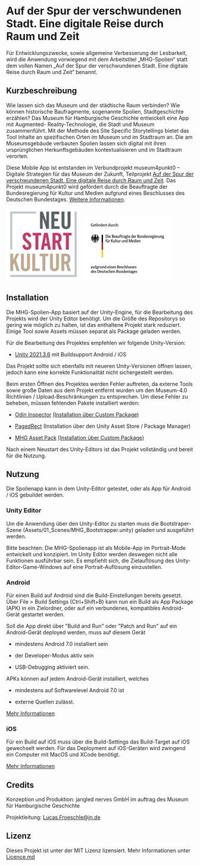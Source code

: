 # Auf der Spur der verschwundenen Stadt. Eine digitale Reise durch Raum und Zeit 

 Für Entwicklungszwecke, sowie allgemeine Verbesserung der Lesbarkeit, wird die Anwendung vorwiegend mit dem Arbeitstitel „MHG-Spolien“ statt dem vollen Namen „Auf der Spur der verschwundenen Stadt. Eine digitale Reise durch Raum und Zeit“ benannt. 

## Kurzbeschreibung 

Wie lassen sich das Museum und der städtische Raum verbinden? Wie können historische Baufragmente, sogenannte Spolien, Stadtgeschichte erzählen? Das Museum für Hamburgische Geschichte entwickelt eine App mit Augmented- Reality-Technologie, die Stadt und Museum zusammenführt. Mit der Methode des Site Specific Storytellings bietet das Tool Inhalte an spezifischen Orten im Museum und im Stadtraum an. Die am Museumsgebäude verbauten Spolien lassen sich digital mit ihren ursprünglichen Herkunftsgebäuden kontextualisieren und im Stadtraum verorten. 

 Diese Mobile App ist entstanden im Verbundprojekt museum4punkt0 – Digitale Strategien für das Museum der Zukunft, Teilprojekt [Auf der Spur der verschwundenen Stadt. Eine digitale Reise durch Raum und Zeit](https://www.museum4punkt0.de/teilprojekt/auf-der-spur-der-verschwundenen-stadt-eine-digitale-reise-durch-raum-und-zeit/). Das Projekt museum4punkt0 wird gefördert durch die Beauftragte der Bundesregierung für Kultur und Medien aufgrund eines Beschlusses des Deutschen Bundestages. [Weitere Informationen](www.museum4punkt0.de). 

 ![NeuStartKultur](https://github.com/museum4punkt0/media_storage/blob/e87f37973c3d91e2762d74d51bed81de5026e06e/BKM_Neustart_Kultur_Wortmarke_pos_RGB_RZ_web.jpg)  ![Beauftragte der Bundesregierung für Kultur und Medien](https://github.com/museum4punkt0/media_storage/blob/2c46af6cb625a2560f39b01ecb8c4c360733811c/BKM_Fz_2017_Web_de.gif) 

 ## Installation 

Die MHG-Spolien-App basiert auf der Unity-Engine, für die Bearbeitung des Projekts wird der Unity Editor benötigt. 
Um die Größe des Repositorys so gering wie möglich zu halten, ist das enthaltene Projekt stark reduziert. Einige Tool sowie Assets müssen separat als Package geladen werden.

 Für die Bearbeitung des Projektes empfehlen wir folgende Unity-Version: 

- [Unity 2021.3.6](https://unity.com/releases/editor/whats-new/2021.3.6) mit Buildsupport Android / iOS 

 

Das Projekt sollte sich ebenfalls mit neueren Unity-Versionen öffnen lassen, jedoch kann eine korrekte Funktionalität nicht sichergestellt werden. 

 

Beim ersten Öffnen des Projektes werden Fehler auftreten, da externe Tools sowie große Daten aus dem Projekt entfernt wurden um den Museum-4.0 Richtlinien / Upload-Beschränkungen zu entsprechen. Um diese Fehler zu beheben, müssen fehlenden Pakete installiert werden: 

- [Odin Inspector](https://odininspector.com/)  [(Installation über Custom Package)](https://docs.unity3d.com/Manual/AssetPackagesImport.html) 

- [PagedRect](https://assetstore.unity.com/packages/tools/gui/pagedrect-paging-galleries-and-menus-for-unity-ui-54552) (Installation über den Unity Asset Store / Package Manager) 

- [MHG Asset Pack]() [(Installation über Custom Package)](https://docs.unity3d.com/Manual/AssetPackagesImport.html) 

 

Nach einem Neustart des Unity-Editors ist das Projekt vollständig und bereit für die Nutzung. 

 

## Nutzung 

Die Spolienapp kann in dem Unity-Editor getestet, oder als App für Android / iOS gebuildet werden. 

 

### Unity Editor 

Um die Anwendung über den Unity-Editor zu starten muss die Bootstraper-Szene (Assets/01_Scenes/MHG_Bootstrapper.unity) geladen und ausgeführt werden. 

Bitte beachten: Die MHG-Spolienapp ist als Mobile-App im Portrait-Mode entwickelt und konzipiert. Im Unity Editor werden deswegen nicht alle Funktionen ausführbar sein. Es empfiehlt sich, die Zielauflösung des Unity-Editor-Game-Windows auf eine Portrait-Auflösung einzustellen. 

 

### Android 

Für einen Build auf Android sind die Build-Einstellungen bereits gesetzt. Über File > Build Settings (Ctrl+Shift+B) kann nun ein Build als App Package (APK) in ein Zielordner, oder auf ein verbundenes, kompatibles Android-Gerät gestartet werden.

 Soll die App direkt über "Build and Run" oder "Patch and Run" auf ein Android-Gerät deployed werden, muss auf diesem Gerät 

- mindestens Android 7.0 installiert sein 

- der Developer-Modus aktiv sein 

- USB-Debugging aktiviert sein. 

APKs können auf jedem Android-Gerät installiert, welches 

- mindestens auf Softwarelevel Android 7.0 ist 

- externe Quellen zulässt. 

 [Mehr Informationen](https://docs.unity3d.com/Manual/android-BuildProcess.html) 
 
### iOS 
Für ein Build auf iOS muss über die Build-Settings das Build-Target auf iOS gewechselt werden. Für das Deployment auf iOS-Geräten wird zwingend ein Computer mit MacOS und XCode benötigt. 

[Mehr Informationen](https://docs.unity3d.com/Manual/iphone-BuildProcess.html) 
## Credits 
 Konzeption und Produktion: jangled nerves GmbH im auftrag des Museum für Hamburgische Geschichte 

 Projektleitung: Lucas.Froeschle@jn.de

## Lizenz 

Dieses Projekt ist unter der MIT Lizenz lizensiert. Mehr Informationen unter [Licence.md]() 

 